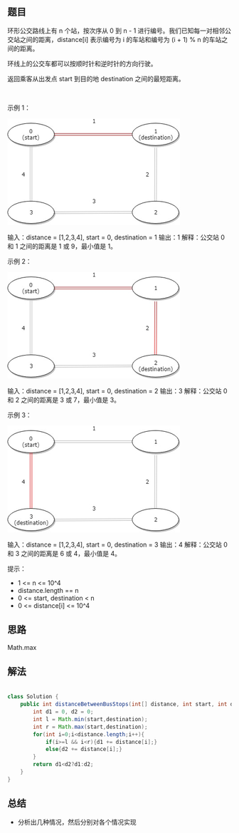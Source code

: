 

## 题目

环形公交路线上有 n 个站，按次序从 0 到 n - 1 进行编号。我们已知每一对相邻公交站之间的距离，distance[i] 表示编号为 i 的车站和编号为 (i + 1) % n 的车站之间的距离。

环线上的公交车都可以按顺时针和逆时针的方向行驶。

返回乘客从出发点 start 到目的地 destination 之间的最短距离。

 

示例 1：

![](../../../media/pictures/leetcode/untitled-diagram-1.jpeg)


输入：distance = [1,2,3,4], start = 0, destination = 1
输出：1
解释：公交站 0 和 1 之间的距离是 1 或 9，最小值是 1。
 

示例 2：

![](../../../media/pictures/leetcode/untitled-diagram-1-1.jpeg)

输入：distance = [1,2,3,4], start = 0, destination = 2
输出：3
解释：公交站 0 和 2 之间的距离是 3 或 7，最小值是 3。
 

示例 3：

![](../../../media/pictures/leetcode/untitled-diagram-1-2.jpeg)

输入：distance = [1,2,3,4], start = 0, destination = 3
输出：4
解释：公交站 0 和 3 之间的距离是 6 或 4，最小值是 4。
 

提示：

- 1 <= n <= 10^4
- distance.length == n
- 0 <= start, destination < n
- 0 <= distance[i] <= 10^4

## 思路

Math.max

## 解法
```java

class Solution {
    public int distanceBetweenBusStops(int[] distance, int start, int destination) {
        int d1 = 0, d2 = 0;
        int l = Math.min(start,destination);
        int r = Math.max(start,destination);
        for(int i=0;i<distance.length;i++){
            if(i>=l && i<r){d1 += distance[i];}
            else{d2 += distance[i];}
        }
        return d1<d2?d1:d2;
    }
}
```

## 总结

- 分析出几种情况，然后分别对各个情况实现 
